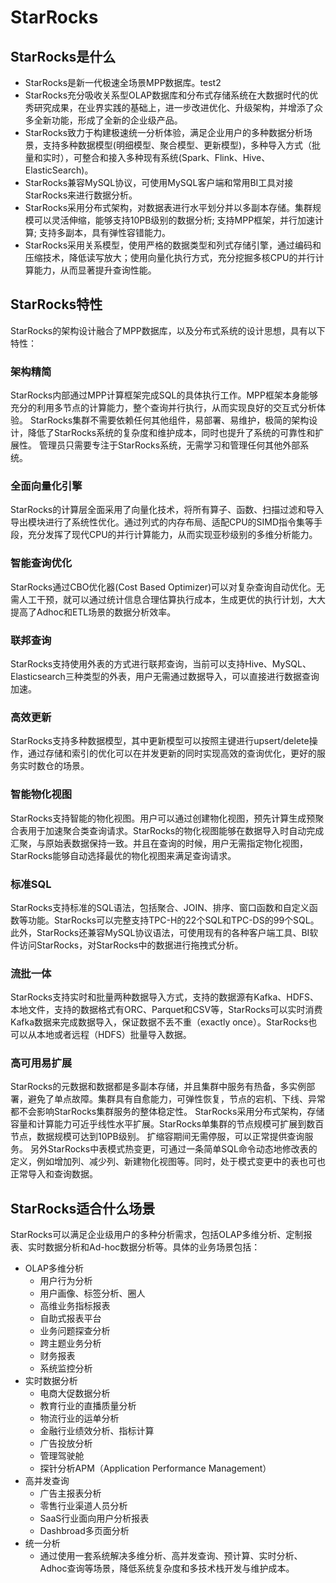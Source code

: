 # StarRocks

## StarRocks是什么 

* StarRocks是新一代极速全场景MPP数据库。test2
* StarRocks充分吸收关系型OLAP数据库和分布式存储系统在大数据时代的优秀研究成果，在业界实践的基础上，进一步改进优化、升级架构，并增添了众多全新功能，形成了全新的企业级产品。
* StarRocks致力于构建极速统一分析体验，满足企业用户的多种数据分析场景，支持多种数据模型(明细模型、聚合模型、更新模型)，多种导入方式（批量和实时），可整合和接入多种现有系统(Spark、Flink、Hive、 ElasticSearch)。
* StarRocks兼容MySQL协议，可使用MySQL客户端和常用BI工具对接StarRocks来进行数据分析。
* StarRocks采用分布式架构，对数据表进行水平划分并以多副本存储。集群规模可以灵活伸缩，能够支持10PB级别的数据分析; 支持MPP框架，并行加速计算; 支持多副本，具有弹性容错能力。
* StarRocks采用关系模型，使用严格的数据类型和列式存储引擎，通过编码和压缩技术，降低读写放大；使用向量化执行方式，充分挖掘多核CPU的并行计算能力，从而显著提升查询性能。

## StarRocks特性

StarRocks的架构设计融合了MPP数据库，以及分布式系统的设计思想，具有以下特性：

### 架构精简

StarRocks内部通过MPP计算框架完成SQL的具体执行工作。MPP框架本身能够充分的利用多节点的计算能力，整个查询并行执行，从而实现良好的交互式分析体验。
StarRocks集群不需要依赖任何其他组件，易部署、易维护，极简的架构设计，降低了StarRocks系统的复杂度和维护成本，同时也提升了系统的可靠性和扩展性。 管理员只需要专注于StarRocks系统，无需学习和管理任何其他外部系统。

### 全面向量化引擎

StarRocks的计算层全面采用了向量化技术，将所有算子、函数、扫描过滤和导入导出模块进行了系统性优化。通过列式的内存布局、适配CPU的SIMD指令集等手段，充分发挥了现代CPU的并行计算能力，从而实现亚秒级别的多维分析能力。

### 智能查询优化

StarRocks通过CBO优化器(Cost Based Optimizer)可以对复杂查询自动优化。无需人工干预，就可以通过统计信息合理估算执行成本，生成更优的执行计划，大大提高了Adhoc和ETL场景的数据分析效率。

### 联邦查询

StarRocks支持使用外表的方式进行联邦查询，当前可以支持Hive、MySQL、Elasticsearch三种类型的外表，用户无需通过数据导入，可以直接进行数据查询加速。

### 高效更新

StarRocks支持多种数据模型，其中更新模型可以按照主键进行upsert/delete操作，通过存储和索引的优化可以在并发更新的同时实现高效的查询优化，更好的服务实时数仓的场景。

### 智能物化视图

StarRocks支持智能的物化视图。用户可以通过创建物化视图，预先计算生成预聚合表用于加速聚合类查询请求。StarRocks的物化视图能够在数据导入时自动完成汇聚，与原始表数据保持一致。并且在查询的时候，用户无需指定物化视图，StarRocks能够自动选择最优的物化视图来满足查询请求。

### 标准SQL

StarRocks支持标准的SQL语法，包括聚合、JOIN、排序、窗口函数和自定义函数等功能。StarRocks可以完整支持TPC-H的22个SQL和TPC-DS的99个SQL。此外，StarRocks还兼容MySQL协议语法，可使用现有的各种客户端工具、BI软件访问StarRocks，对StarRocks中的数据进行拖拽式分析。

### 流批一体

StarRocks支持实时和批量两种数据导入方式，支持的数据源有Kafka、HDFS、本地文件，支持的数据格式有ORC、Parquet和CSV等，StarRocks可以实时消费Kafka数据来完成数据导入，保证数据不丢不重（exactly once）。StarRocks也可以从本地或者远程（HDFS）批量导入数据。

### 高可用易扩展

StarRocks的元数据和数据都是多副本存储，并且集群中服务有热备，多实例部署，避免了单点故障。集群具有自愈能力，可弹性恢复，节点的宕机、下线、异常都不会影响StarRocks集群服务的整体稳定性。
StarRocks采用分布式架构，存储容量和计算能力可近乎线性水平扩展。StarRocks单集群的节点规模可扩展到数百节点，数据规模可达到10PB级别。 扩缩容期间无需停服，可以正常提供查询服务。
另外StarRocks中表模式热变更，可通过一条简单SQL命令动态地修改表的定义，例如增加列、减少列、新建物化视图等。同时，处于模式变更中的表也可也正常导入和查询数据。

## StarRocks适合什么场景

StarRocks可以满足企业级用户的多种分析需求，包括OLAP多维分析、定制报表、实时数据分析和Ad-hoc数据分析等。具体的业务场景包括：

* OLAP多维分析
  * 用户行为分析
  * 用户画像、标签分析、圈人
  * 高维业务指标报表
  * 自助式报表平台
  * 业务问题探查分析
  * 跨主题业务分析
  * 财务报表
  * 系统监控分析
* 实时数据分析
  * 电商大促数据分析
  * 教育行业的直播质量分析
  * 物流行业的运单分析
  * 金融行业绩效分析、指标计算
  * 广告投放分析
  * 管理驾驶舱
  * 探针分析APM（Application Performance Management）
* 高并发查询
  * 广告主报表分析
  * 零售行业渠道人员分析
  * SaaS行业面向用户分析报表
  * Dashbroad多页面分析
* 统一分析
  * 通过使用一套系统解决多维分析、高并发查询、预计算、实时分析、Adhoc查询等场景，降低系统复杂度和多技术栈开发与维护成本。
